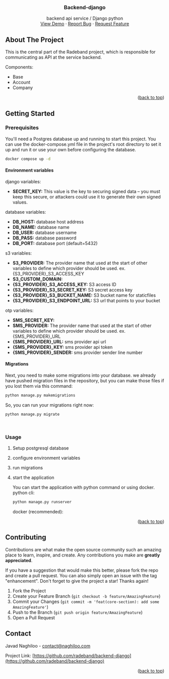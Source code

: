 <!-- PROJECT LOGO -->
<br />
<div align="center">
  <h3 align="center">Backend-django</h3>

  <p align="center">
    backend api service / Django python
    <br />
    <a href="https://radeband.ir/">View Demo</a>
    ·
    <a href="https://github.com/radeband/backend-django/issues">Report Bug</a>
    ·
    <a href="https://github.com/radeband/backend-django/issues">Request Feature</a>
  </p>
</div>


<!-- ABOUT THE PROJECT -->
## About The Project

This is the central part of the Radeband project, which is responsible for communicating as API at the service backend.

Components:
* Base
* Account 
* Company

<p align="right">(<a href="#readme-top">back to top</a>)</p>


<!-- GETTING STARTED -->
## Getting Started


### Prerequisites

You'll need a Postgres database up and running to start this project. You can use the docker-compose.yml file in the project's root directory to set it up and run it or use your own before configuring the database.
```sh
docker compose up -d
```

#### Environment variables
django variables:

* **SECRET_KEY:** This value is the key to securing signed data – you must keep this secure, or attackers could use it to generate their own signed values.


database variables:
* **DB_HOST:** database host address 
* **DB_NAME:** database name
* **DB_USER:** database username
* **DB_PASS:** database password
* **DB_PORT:** database port (default=5432)


s3 variables:
* **S3_PROVIDER:** The provider name that used at the start of other variables to define which provider should be used. ex. {S3_PROVIDER}_S3_ACCESS_KEY
* **S3_CUSTOM_DOMAIN:**
* **{S3_PROVIDER}_S3_ACCESS_KEY:** S3 access ID
* **{S3_PROVIDER}_S3_SECRET_KEY:** S3 secret access key
* **{S3_PROVIDER}_S3_BUCKET_NAME:** S3 bucket name for staticfiles
* **{S3_PROVIDER}_S3_ENDPOINT_URL:** S3 url that points to your bucket



otp variables:
* **SMS_SECRET_KEY:** 
* **SMS_PROVIDER:** The provider name that used at the start of other variables to define which provider should be used. ex. {SMS_PROVIDER}_URL
* **{SMS_PROVIDER}_URL:** sms provider api url
* **{SMS_PROVIDER}_KEY:** sms provider api token
* **{SMS_PROVIDER}_SENDER:** sms provider sender line number


#### Migrations
Next, you need to make some migrations into your database. we already have pushed migration files in the repository, but you can make those files if you lost them via this command:
```sh
python manage.py makemigrations
```

So, you can run your migrations right now:
```sh
python manage.py migrate
```

<br/>

### Usage

1. Setup postgresql database
2. configure environment variables
3. run migrations
4. start the application

    You can start the application with python command or using docker.
    python cli:
    ```sh
    python manage.py runserver
    ```

    docker (recommended):
    <!-- TODO -->

<p align="right">(<a href="#readme-top">back to top</a>)</p>


<!-- CONTRIBUTING -->
## Contributing

Contributions are what make the open source community such an amazing place to learn, inspire, and create. Any contributions you make are **greatly appreciated**.

If you have a suggestion that would make this better, please fork the repo and create a pull request. You can also simply open an issue with the tag "enhancement".
Don't forget to give the project a star! Thanks again!

1. Fork the Project
2. Create your Feature Branch (`git checkout -b feature/AmazingFeature`)
3. Commit your Changes (`git commit -m 'feat(core-section): add some AmazingFeature'`)
4. Push to the Branch (`git push origin feature/AmazingFeature`)
5. Open a Pull Request


<!-- CONTACT -->
## Contact

Javad Naghiloo - contact@naghiloo.com

Project Link: [https://github.com/radeband/backend-django](https://github.com/radeband/backend-django)

<p align="right">(<a href="#readme-top">back to top</a>)</p>
